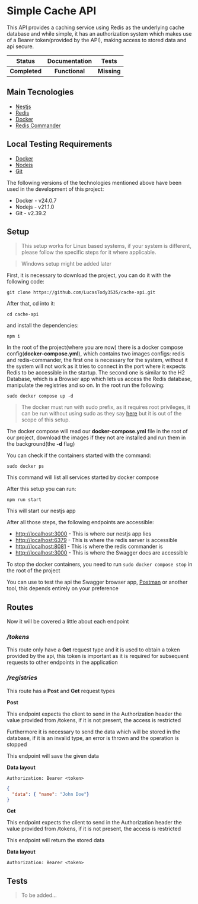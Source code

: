 # Simple Cache API

This API provides a caching service using Redis as the underlying cache database and while simple, it has an authorization system which makes use of a Bearer token(provided by the API), making access to stored data and api secure.

| Status | Documentation | Tests |
| :---: | :---: | :---: |
| **Completed** | **Functional** | **Missing** |

## Main Tecnologies

- [Nestjs](https://docs.nestjs.com)
- [Redis](https://redis.io/)
- [Docker](https://www.docker.com/)
- [Redis Commander](https://github.com/joeferner/redis-commander)

## Local Testing Requirements

- [Docker](https://docs.docker.com/engine/install/)
- [Nodejs](https://nodejs.org/en/download)
- [Git](https://git-scm.com/downloads)

The following versions of the technologies mentioned above have been used in the development of this project:

- Docker - v24.0.7
- Nodejs - v21.1.0
- Git - v2.39.2

## Setup

> This setup works for Linux based systems, if your system is different, please follow the specific steps for it where applicable.

> Windows setup might be added later

First, it is necessary to download the project, you can do it with the following code:

`git clone https://github.com/LucasTody3535/cache-api.git`

After that, cd into it:

`cd cache-api`

and install the dependencies:

`npm i`

In the root of the project(where you are now) there is a docker compose config(**docker-compose.yml**), which contains two images configs: redis and redis-commander, the first one is necessary for the system, without it the system will not work as it tries to connect in the port where it expects Redis to be accessible in the startup. The second one is similar to the H2 Database, which is a Browser app which lets us access the Redis database, manipulate the registries and so on. In the root run the following:

`sudo docker compose up -d`

> The docker must run with sudo prefix, as it requires root privileges, it can be run without using sudo as they say [here](https://docs.docker.com/engine/install/linux-postinstall/#manage-docker-as-a-non-root-user) but it is out of the scope of this setup.

The docker compose will read our **docker-compose.yml** file in the root of our project, download the images if they not are installed and run them in the background(the **-d** flag)

You can check if the containers started with the command:

`sudo docker ps`

This command will list all services started by docker compose

After this setup you can run:

`npm run start`

This will start our nestjs app

After all those steps, the following endpoints are accessible:

- [http://localhost:3000](http://localhost:3000) - This is where our nestjs app lies
- [http://localhost:6379](http://localhost:6379) - This is where the redis server is accessible
- [http://localhost:8081](http://localhost:8081) - This is where the redis commander is
- [http://localhost:3000](http://localhost:3000) - This is where the Swagger docs are accessible

To stop the docker containers, you need to run `sudo docker compose stop` in the root of the project

You can use to test the api the Swagger browser app, [Postman](https://www.postman.com/) or another tool, this depends entirely on your preference

## Routes

Now it will be covered a little about each endpoint

### _**/tokens**_

This route only have a **Get** request type and it is used to obtain a token
provided by the api, this token is important as it is required for subsequent requests to other endpoints in the application

### _**/registries**_

This route has a **Post** and **Get** request types

**Post**

This endpoint expects the client to send in the Authorization header the value provided from /tokens, if it is not present, the access is restricted

Furthermore it is necessary to send the data which will be stored in the database, if it is an invalid type, an error is thrown and the operation is stopped

This endpoint will save the given data

**Data layout**

```http
Authorization: Bearer <token>
```

```json
{
  "data": { "name": "John Doe"}
}
```

**Get**

This endpoint expects the client to send in the Authorization header the value provided from /tokens, if it is not present, the access is restricted

This endpoint will return the stored data

**Data layout**

```http
Authorization: Bearer <token>
```

## Tests

> To be added...